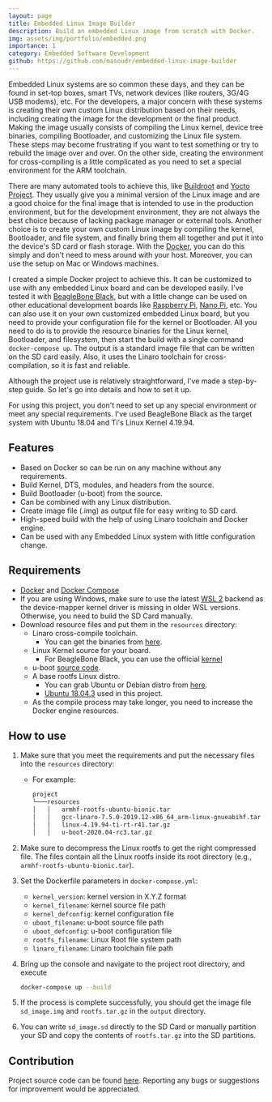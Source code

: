 ```yaml
---
layout: page
title: Embedded Linux Image Builder
description: Build an embedded Linux image from scratch with Docker.
img: assets/img/portfolio/embedded.png
importance: 1
category: Embedded Software Development
github: https://github.com/masoudr/embedded-linux-image-builder
---
```


Embedded Linux systems are so common these days, and they can be found in set-top boxes, smart TVs, network devices (like routers, 3G/4G USB modems), etc. For the developers, a major concern with these systems is creating their own custom Linux distribution based on their needs, including creating the image for the development or the final product. Making the image usually consists of compiling the Linux kernel, device tree binaries, compiling Bootloader, and customizing the Linux file system. These steps may become frustrating if you want to test something or try to rebuild the image over and over. On the other side, creating the environment for cross-compiling is a little complicated as you need to set a special environment for the ARM toolchain.

There are many automated tools to achieve this, like [Buildroot](https://buildroot.org/) and [Yocto Project](https://www.yoctoproject.org/). They usually give you a minimal version of the Linux image and are a good choice for the final image that is intended to use in the production environment, but for the development environment, they are not always the best choice because of lacking package manager or external tools.
Another choice is to create your own custom Linux image by compiling the kernel, Bootloader, and file system, and finally bring them all together and put it into the device's SD card or flash storage. With the [Docker](https://www.docker.com/), you can do this simply and don't need to mess around with your host. Moreover, you can use the setup on Mac or Windows machines.

I created a simple Docker project to achieve this. It can be customized to use with any embedded Linux board and can be developed easily. I've tested it with [BeagleBone Black](https://beagleboard.org/black), but with a little change can be used on other educational development boards like [Raspberry Pi](https://www.raspberrypi.org/), [Nano Pi](http://nanopi.io/), etc. You can also use it on your own customized embedded Linux board, but you need to provide your configuration file for the kernel or Bootloader.
All you need to do is to provide the resource binaries for the Linux kernel, Bootloader, and filesystem, then start the build with a single command `docker-compose up`. The output is a standard image file that can be written on the SD card easily. Also, it uses the Linaro toolchain for cross-compilation, so it is fast and reliable.

Although the project use is relatively straightforward, I've made a step-by-step guide. So let's go into details and how to set it up.

For using this project, you don't need to set up any special environment or meet any special requirements.
I've used BeagleBone Black as the target system with Ubuntu 18.04 and Ti's Linux Kernel 4.19.94.

## Features

* Based on Docker so can be run on any machine without any requirements.
* Build Kernel, DTS, modules, and headers from the source.
* Build Bootloader (u-boot) from the source.
* Can be combined with any Linux distribution.
* Create image file (.img) as output file for easy writing to SD card.
* High-speed build with the help of using Linaro toolchain and Docker engine.
* Can be used with any Embedded Linux system with little configuration change.

## Requirements

* [Docker](https://docs.docker.com/install/) and [Docker Compose](https://docs.docker.com/compose/install/)
* If you are using Windows, make sure to use the latest [WSL 2](https://docs.docker.com/docker-for-windows/wsl/) backend as the device-mapper kernel driver is missing in older WSL versions. Otherwise, you need to build the SD Card manually.
* Download resource files and put them in the `resources` directory:
  * Linaro cross-compile toolchain.
    * You can get the binaries from [here](https://www.linaro.org/downloads/).
  * Linux Kernel source for your board.
    * For BeagleBone Black, you can use the official [kernel](https://github.com/beagleboard/linux)
  * u-boot [source code](https://github.com/u-boot/u-boot).
  * A base rootfs Linux distro.
    * You can grab Ubuntu or Debian distro from [here](https://rcn-ee.com/rootfs/eewiki/minfs/).
    * [Ubuntu 18.04.3](https://rcn-ee.com/rootfs/eewiki/minfs/ubuntu-18.04.3-minimal-armhf-2020-02-10.tar.xz) used in this project.
  * As the compile process may take longer, you need to increase the Docker engine resources.

## How to use

1. Make sure that you meet the requirements and put the necessary files into the `resources` directory:
    * For example:

      ```bash
      project
      └───resources
      │   │   armhf-rootfs-ubuntu-bionic.tar
      │   │   gcc-linaro-7.5.0-2019.12-x86_64_arm-linux-gnueabihf.tar
      │   │   linux-4.19.94-ti-rt-r41.tar.gz
      │   │   u-boot-2020.04-rc3.tar.gz

      ```

2. Make sure to decompress the Linux rootfs to get the right compressed file. The files contain all the Linux rootfs inside its root directory (e.g., `armhf-rootfs-ubuntu-bionic.tar`).
3. Set the Dockerfile parameters in `docker-compose.yml`:
   * `kernel_version`: kernel version in X.Y.Z format
   * `kernel_filename`: kernel source file path
   * `kernel_defconfig`: kernel configuration file
   * `uboot_filename`: u-boot source file path
   * `uboot_defconfig`: u-boot configuration file
   * `rootfs_filename`: Linux Root file system path
   * `linaro_filename`: Linaro toolchain file path

4. Bring up the console and navigate to the project root directory, and execute

   ```bash
   docker-compose up --build
   ```

5. If the process is complete successfully, you should get the image file `sd_image.img` and `rootfs.tar.gz` in the `output` directory.

6. You can write `sd_image.sd` directly to the SD Card or manually partition your SD and copy the contents of `rootfs.tar.gz` into the SD partitions.

## Contribution

Project source code can be found [here](https://github.com/masoudr/embedded-linux-image-builder). Reporting any bugs or suggestions for improvement would be appreciated. 